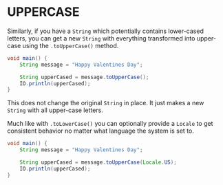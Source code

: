 # UPPERCASE

Similarly, if you have a `String` which potentially contains lower-cased letters, you can get a new `String` with everything
transformed into upper-case using the `.toUpperCase()` method.

```java
void main() {
    String message = "Happy Valentines Day";

    String upperCased = message.toUpperCase();
    IO.println(upperCased);
}
```

This does not change the original `String` in place. It just makes a new `String` with all upper-case letters.

Much like with `.toLowerCase()` you can optionally provide a `Locale` to get consistent behavior
no matter what language the system is set to.

```java
void main() {
    String message = "Happy Valentines Day";

    String upperCased = message.toUpperCase(Locale.US);
    IO.println(upperCased);
}
```
